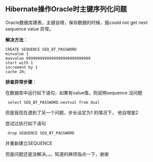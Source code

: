 ## Hibernate操作Oracle时主键序列化问题

Oracle数据库建表，主键自增，保存数据的时候，报could not get next sequence value 异常。

**解决方法**：

```
CREATE SEQUENCE SEQ_BT_PASSWORD
minvalue 1
maxvalue 9999999999999999999999999999
start with 1
increment by 1
cache 20;
```

**排查异常步骤**：

在数据库中运行如下语句，如果有value值，则说明sequence 没问题

` select SEQ_BT_PASSWORD.nextval from dual` 

但是我现在遇到了另一个问题，步长设定为1 的情况下， 他自增是2 

尝试过执行如下语句

` drop SEQUENCE SEQ_BT_PASSWORD`

并重新建立SEQUENCE

但是问题还是没解决。。。知道的麻烦指点一下，谢谢

